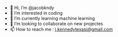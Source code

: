 - 👋 Hi, I’m @jacobkndy
- 👀 I’m interested in coding
- 🌱 I’m currently learning machine learning
- 💞️ I’m looking to collaborate on new projectes 
- 📫 How to reach me : j.kennedytexasi@gmail.com

<!---
jacobkndy/jacobkndy is a ✨ special ✨ repository because its `README.md` (this file) appears on your GitHub profile.
You can click the Preview link to take a look at your changes.
--->

